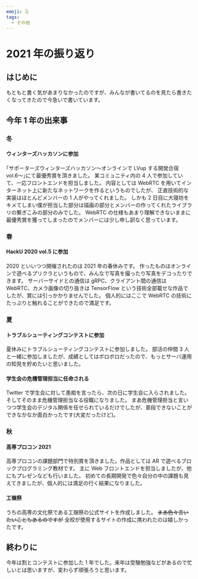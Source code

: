 ```yaml
---
emoji: 🗓️
tags:
  - その他
---
```


# 2021 年の振り返り

## はじめに

もともと書く気があまりなかったのですが、みんなが書いてるのを見たら書きたくなってきたので今急いで書いています。

## 今年 1 年の出来事

### 冬

#### ウィンターズハッカソンに参加

｢サポーターズウィンターズハッカソン〜オンラインで LVup する開発合宿 vol.6〜｣にて最優秀賞を頂きました。
某コミュニティ内の 4 人で参加していて、一応フロントエンドを担当しました。
内容としては WebRTC を用いてインターネット上に新たなネットワークを作るというものでしたが、
正直技術的な実装はほとんどメンバーの 1 人がやってくれました。
しかも 2 日目に大寝坊をキメてしまい僕が担当した部分は描画の部分とメンバーの作ってくれたライブラリの繋ぎこみの部分のみでした。
WebRTC の仕様もあまり理解できないままに最優秀賞を獲ってしまったのでメンバーには少し申し訳なく思っています。

### 春

#### HackU 2020 vol.5 に参加

2020 といいつつ開催されたのは 2021 年の春休みです。
作ったものはオンラインで遊べるプリクラというもので、みんなで写真を撮ったり写真をデコったりできます。
サーバーサイドとの通信は gRPC、クライアント間の通信は WebRTC、カメラ画像の切り抜きは TensorFlow という技術全部載せな作品でしたが、賞には引っかかりませんでした。
個人的にはここで WebRTC の技術にたっぷりと触れることができたので満足です。

### 夏

#### トラブルシューティングコンテストに参加

夏休みにトラブルシューティングコンテストに参加しました。
部活の仲間 3 人と一緒に参加しましたが、成績としてはボロボロだったので、もっとサーバ運用の知見を貯めたいと思いました。

#### 学生会の危機管理担当に任命される

Twitter で学生会に対して愚痴を言ったら、次の日に学生会に入らされました。
そしてそのまま危機管理担当なる役職になりました。
まあ危機管理担当と言いつつ学生会のデジタル関係を任せられているだけでしたが、普段できないことができなかなか面白かったです(大変だったけど)。

### 秋

#### 高専プロコン 2021

高専プロコンの課題部門で特別賞を頂きました。作品としては AR で遊べるブロックプログラミング教材です。
主に Web フロントエンドを担当しましたが、他にもプレゼンなども行いました。
初めての長期開発で色々自分の中の課題も見えてきましたが、個人的には満足の行く結果になりました。

#### 工嶺祭

うちの高専の文化祭である工嶺祭の公式サイトを作成しました。
~~まあ色々言いたいこともあるのですが~~ 全校が使用するサイトの作成に携われたのは嬉しかったです。

## 終わりに

今年は割とコンテストに参加した 1 年でした。来年は受験勉強などがあるので忙しいとは思いますが、変わらず頑張ろうと思います。
